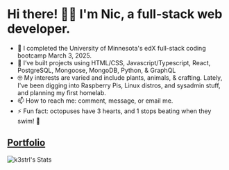 # Hi there! 👋🏻 I'm Nic, a full-stack web developer.

- 🔭 I completed the University of Minnesota's edX full-stack coding bootcamp March 3, 2025.
- 🌱 I’ve built projects using HTML/CSS, Javascript/Typescript, React, PostgreSQL, Mongoose, MongoDB, Python, & GraphQL
- 🤓 My interests are varied and include plants, animals, & crafting. Lately, I've been digging into Raspberry Pis, Linux distros, and sysadmin stuff, and planning my first homelab.
- 📫 How to reach me: comment, message, or email me.
- ⚡ Fun fact: octopuses have 3 hearts, and 1 stops beating when they swim! 🐙

## [Portfolio](https://nb-portfolio-2025.vercel.app/)

![k3strl's Stats](https://github-readme-stats.vercel.app/api?username=k3strl&theme=nightowl&show_icons=true&hide_border=false&count_private=true)
